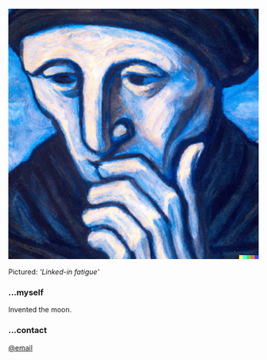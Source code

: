 <p> <img id="profile_picture" src="/assets/images/profile_picture.jpg"></p>
<p class="caption"> Pictured: <em>'Linked-in fatigue'</em></p> 

### ...myself

Invented the moon.

### ...contact

[@email](mailto:leonardodavinci@email.com)

